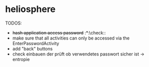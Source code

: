 # heliosphere

TODOS:
* ~~hash application access password~~ :*:\check::
* make sure that all activities can only be accessed via the EnterPasswordActivity
* add "back" buttons
* check einbauen der prüft ob verwendetes passwort sicher ist -> entropie
